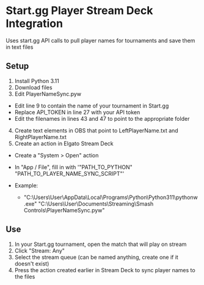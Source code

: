 # Start.gg Player Stream Deck Integration
Uses start.gg API calls to pull player names for tournaments and save them in text files

## Setup
1. Install Python 3.11
2. Download files
3. Edit PlayerNameSync.pyw

  * Edit line 9 to contain the name of your tournament in Start.gg
  * Replace API_TOKEN in line 27 with your API token
  * Edit the filenames in lines 43 and 47 to point to the appropriate folder

4. Create text elements in OBS that point to LeftPlayerName.txt and RightPlayerName.txt
5. Create an action in Elgato Stream Deck

  * Create a "System > Open" action
  * In "App / File", fill in with '"PATH_TO_PYTHON" "PATH_TO_PLAYER_NAME_SYNC_SCRIPT"'
  * Example:

    * "C:\Users\User\AppData\Local\Programs\Python\Python311\pythonw.exe" "C:\Users\User\Documents\Streaming\Smash Controls\PlayerNameSync.pyw"

## Use
1. In your Start.gg tournament, open the match that will play on stream
2. Click "Stream: Any"
3. Select the stream queue (can be named anything, create one if it doesn't exist)
4. Press the action created earlier in Stream Deck to sync player names to the files
